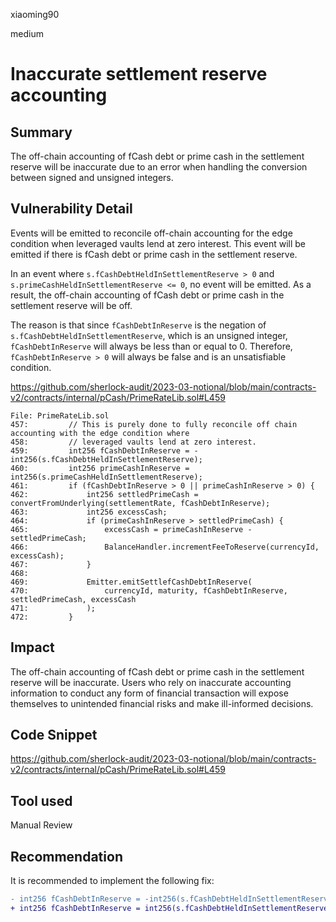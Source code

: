 xiaoming90

medium

# Inaccurate settlement reserve accounting

## Summary

The off-chain accounting of fCash debt or prime cash in the settlement reserve will be inaccurate due to an error when handling the conversion between signed and unsigned integers.

## Vulnerability Detail

Events will be emitted to reconcile off-chain accounting for the edge condition when leveraged vaults lend at zero interest. This event will be emitted if there is fCash debt or prime cash in the settlement reserve.

In an event where `s.fCashDebtHeldInSettlementReserve > 0` and `s.primeCashHeldInSettlementReserve <= 0`, no event will be emitted. As a result, the off-chain accounting of fCash debt or prime cash in the settlement reserve will be off. 

The reason is that since `fCashDebtInReserve` is the negation of `s.fCashDebtHeldInSettlementReserve`, which is an unsigned integer, `fCashDebtInReserve` will always be less than or equal to 0. Therefore, `fCashDebtInReserve > 0` will always be false and is an unsatisfiable condition.

https://github.com/sherlock-audit/2023-03-notional/blob/main/contracts-v2/contracts/internal/pCash/PrimeRateLib.sol#L459

```solidity
File: PrimeRateLib.sol
457:         // This is purely done to fully reconcile off chain accounting with the edge condition where
458:         // leveraged vaults lend at zero interest.
459:         int256 fCashDebtInReserve = -int256(s.fCashDebtHeldInSettlementReserve);
460:         int256 primeCashInReserve = int256(s.primeCashHeldInSettlementReserve);
461:         if (fCashDebtInReserve > 0 || primeCashInReserve > 0) {
462:             int256 settledPrimeCash = convertFromUnderlying(settlementRate, fCashDebtInReserve);
463:             int256 excessCash;
464:             if (primeCashInReserve > settledPrimeCash) {
465:                 excessCash = primeCashInReserve - settledPrimeCash;
466:                 BalanceHandler.incrementFeeToReserve(currencyId, excessCash);
467:             } 
468: 
469:             Emitter.emitSettlefCashDebtInReserve(
470:                 currencyId, maturity, fCashDebtInReserve, settledPrimeCash, excessCash
471:             );
472:         }
```

## Impact

The off-chain accounting of fCash debt or prime cash in the settlement reserve will be inaccurate. Users who rely on inaccurate accounting information to conduct any form of financial transaction will expose themselves to unintended financial risks and make ill-informed decisions.

## Code Snippet

https://github.com/sherlock-audit/2023-03-notional/blob/main/contracts-v2/contracts/internal/pCash/PrimeRateLib.sol#L459

## Tool used

Manual Review

## Recommendation

It is recommended to implement the following fix:

```diff
- int256 fCashDebtInReserve = -int256(s.fCashDebtHeldInSettlementReserve);
+ int256 fCashDebtInReserve = int256(s.fCashDebtHeldInSettlementReserve);
```